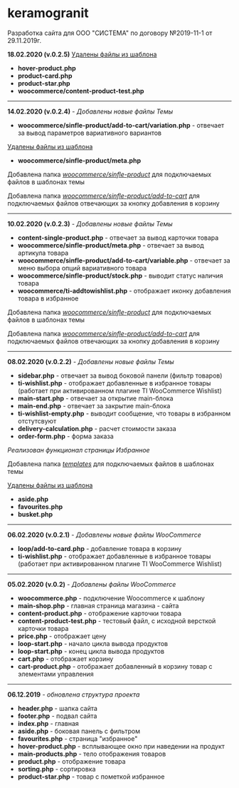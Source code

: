 # keramogranit
Разработка сайта для ООО "СИСТЕМА" по договору №2019-11-1 от 29.11.2019г.

<strong>18.02.2020 (v.0.2.5)</strong>
<u>Удалены файлы из шаблона</u>
<ul>
  <li><strong>hover-product.php</strong></li>
  <li><strong>product-card.php</strong></li>
  <li><strong>product-star.php</strong></li>
  <li><strong>woocommerce/content-product-test.php</strong></li>
</ul><hr>

<strong>14.02.2020 (v.0.2.4)</strong> - <i>Добавлены новые файлы Темы</i>
<ul>
  <li><strong>woocommerce/sinfle-product/add-to-cart/variation.php</strong> - отвечает за вывод параметров вариативного вариантов</li>
</ul>
<u>Удалены файлы из шаблона</u>
<ul>
  <li><strong>woocommerce/sinfle-product/meta.php</strong></li>
</ul>
<p>Добавлена папка <i><u>woocommerce/sinfle-product</u></i> для подключаемых файлов в шаблонах темы</p>
<p>Добавлена папка <i><u>woocommerce/sinfle-product/add-to-cart</u></i> для подключаемых файлов отвечающих за кнопку добавления в корзину</p>
<hr>

<strong>10.02.2020 (v.0.2.3)</strong> - <i>Добавлены новые файлы Темы</i>
<ul>
  <li><strong>content-single-product.php</strong> - отвечает за вывод карточки товара</li>
  <li><strong>woocommerce/sinfle-product/meta.php</strong> - отвечает за вывод артикула товара</li>
  <li><strong>woocommerce/sinfle-product/add-to-cart/variable.php</strong> - отвечает за меню выбора опций вариативного товара</li>
  <li><strong>woocommerce/sinfle-product/stock.php</strong> - выводит статус наличия товара</li>
  <li><strong>woocommerce/ti-addtowishlist.php</strong> - отображает иконку добавления товара в избранное</li>
</ul>
<p>Добавлена папка <i><u>woocommerce/sinfle-product</u></i> для подключаемых файлов в шаблонах темы</p>
<p>Добавлена папка <i><u>woocommerce/sinfle-product/add-to-cart</u></i> для подключаемых файлов отвечающих за кнопку добавления в корзину</p>
<hr>

<strong>08.02.2020 (v.0.2.2)</strong> - <i>Добавлены новые файлы Темы</i>
<ul>
  <li><strong>sidebar.php</strong> - отвечает за вывод боковой панели (фильтр товаров)</li>
  <li><strong>ti-wishlist.php</strong> - отображает добавленные в избранное товары (работает при активированном плагине TI WooCommerce Wishlist)</li>
  <li><strong>main-start.php</strong> - отвечает за открытие main-блока</li>
  <li><strong>main-end.php</strong> - отвечает за закрытие main-блока</li>
  <li><strong>ti-wishlist-empty.php</strong> - выводит сообщение, что товары в избранном отстутсвуют</li>
  <li><strong>delivery-calculation.php</strong> - расчет стоимости заказа</li>
  <li><strong>order-form.php</strong> - форма заказа</li>
</ul>
<i>Реализован функционал страницы Избранное</i>
<p>Добавлена папка <i><u>templates</u></i> для подключаемых файлов в шаблонах темы</p>
<u>Удалены файлы из шаблона</u>
<ul>
  <li><strong>aside.php</strong></li>
  <li><strong>favourites.php</strong></li>
  <li><strong>busket.php</strong></li>
</ul>
<hr>
<strong>06.02.2020 (v.0.2.1)</strong> - <i>Добавлены новые файлы WooCommerce</i>
<ul>
  <li><strong>loop/add-to-card.php</strong> - добавление товара в корзину</li>
  <li><strong>ti-wishlist.php</strong> - отображает добавленные в избранное товары (работает при активированном плагине TI WooCommerce Wishlist)</li>
</ul>
<hr>
<strong>05.02.2020 (v.0.2)</strong> - <i>Добавлены файлы WooCommerce</i>
<ul>
  <li><strong>woocommerce.php</strong> - подключение Woocommerce к шаблону</li>
  <li><strong>main-shop.php</strong> - главная страница магазина - сайта</li>
  <li><strong>content-product.php</strong> - отображение карточки товара </li>
  <li><strong>content-product-test.php</strong> - тестовый файл, c исходной версткой карточки товара</li>
  <li><strong>price.php</strong> - отображает цену</li>
  <li><strong>loop-start.php</strong> - начало цикла вывода продуктов</li>
  <li><strong>loop-start.php</strong> - конец цикла вывода продуктов</li>
  <li><strong>cart.php</strong> - отображает корзину</li>
  <li><strong>cart-product.php</strong> - отображает добавленный в корзину товар с элементами управления</li>
</ul>
<hr>
<strong>06.12.2019</strong> - <i>обновлена структура проекта</i>
<ul>
  <li><strong>header.php</strong> - шапка сайта</li>
  <li><strong>footer.php</strong> - подвал сайта</li>
  <li><strong>index.php</strong> - главная</li>
  <li><strong>aside.php</strong> - боковая панель с фильтром</li>
  <li><strong>favourites.php</strong> - страница "избранное"</li>
  <li><strong>hover-product.php</strong> - всплывающее окно при наведении на продукт</li>
  <li><strong>main-products.php</strong> - тело отображения товаров</li>
  <li><strong>product.php</strong> - отображение товара</li>
  <li><strong>sorting.php</strong> - сортировка</li>
  <li><strong>product-star.php</strong> - товар с пометкой избранное</li>
</ul>
